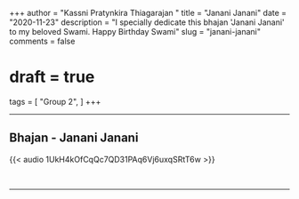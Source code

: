 +++
author = "Kassni Pratynkira Thiagarajan "
title = "Janani Janani"
date = "2020-11-23"
description = "I specially dedicate this bhajan 'Janani Janani' to my beloved Swami. Happy Birthday Swami"
slug = "janani-janani"
comments = false
# draft = true
tags = [
    "Group 2",
]
+++

---

## Bhajan - Janani Janani

{{< audio 1UkH4kOfCqQc7QD31PAq6Vj6uxqSRtT6w >}}

<br>

---
